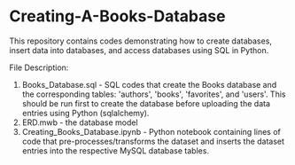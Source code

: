 # Creating-A-Books-Database
 
This repository contains codes demonstrating how to create databases, insert data into databases, and access databases using SQL in Python.

File Description:
1) Books_Database.sql - SQL codes that create the Books database and the corresponding tables: 'authors', 'books', 'favorites', and 'users'. This should be run first to create the database before uploading the data entries using Python (sqlalchemy).
2) ERD.mwb - the database model
3) Creating_Books_Database.ipynb - Python notebook containing lines of code that pre-processes/transforms the dataset and inserts the dataset entries into the respective MySQL database tables.

